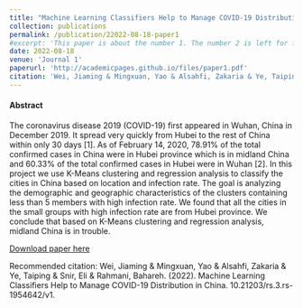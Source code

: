 ```yaml
---
title: "Machine Learning Classifiers Help to Manage COVID-19 Distribution in China"
collection: publications
permalink: /publication/22022-08-18-paper1
#excerpt: 'This paper is about the number 1. The number 2 is left for future work.'
date: 2022-08-18
venue: 'Journal 1'
paperurl: 'http://academicpages.github.io/files/paper1.pdf'
citation: 'Wei, Jiaming & Mingxuan, Yao & Alsahfi, Zakaria & Ye, Taiping & Snir, Eli & Rahmani, Bahareh. (2022). Machine Learning Classifiers Help to Manage COVID-19 Distribution in China. 10.21203/rs.3.rs-1954642/v1.'
---
```



#### Abstract
The coronavirus disease 2019 (COVID-19) first appeared in Wuhan, China in December 2019. It spread
very quickly from Hubei to the rest of China within only 30 days [1]. As of February 14, 2020, 78.91% of
the total confirmed cases in China were in Hubei province which is in midland China and 60.33% of the
total confirmed cases in Hubei were in Wuhan [2]. In this project we use K-Means clustering and
regression analysis to classify the cities in China based on location and infection rate. The goal is
analyzing the demographic and geographic characteristics of the clusters containing less than 5
members with high infection rate. We found that all the cities in the small groups with high infection rate
are from Hubei province. We conclude that based on K-Means clustering and regression analysis,
midland China is in trouble.

[Download paper here](http://academicpages.github.io/files/paper1.pdf)

Recommended citation: Wei, Jiaming & Mingxuan, Yao & Alsahfi, Zakaria & Ye, Taiping & Snir, Eli & Rahmani, Bahareh. (2022). 
                      Machine Learning Classifiers Help to Manage COVID-19 Distribution in China. 10.21203/rs.3.rs-1954642/v1.
